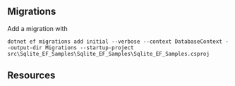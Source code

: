 ﻿


## Migrations

Add a migration with

```
dotnet ef migrations add initial --verbose --context DatabaseContext --output-dir Migrations --startup-project src\Sqlite_EF_Samples\Sqlite_EF_Samples\Sqlite_EF_Samples.csproj
```

## Resources